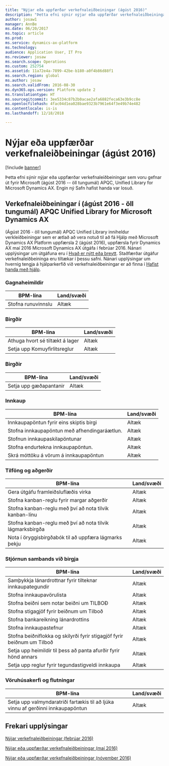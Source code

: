 ```yaml
---
title: "Nýjar eða uppfærðar verkefnaleiðbeiningar (ágúst 2016)"
description: "Þetta efni sýnir nýjar eða uppfærðar verkefnaleiðbeiningar sem voru gefnar út fyrir Microsoft (ágúst 2016 -- öll tungumál) APQC, Unified Library for Microsoft Dynamics AX. Engin ný Safn hafist handa var losuð."
author: josaw1
manager: AnnBe
ms.date: 06/20/2017
ms.topic: article
ms.prod: 
ms.service: dynamics-ax-platform
ms.technology: 
audience: Application User, IT Pro
ms.reviewer: josaw
ms.search.scope: Operations
ms.custom: 252754
ms.assetid: 11a72e4a-7899-42be-b180-a0f4b86d88f1
ms.search.region: global
ms.author: josaw
ms.search.validFrom: 2016-08-30
ms.dyn365.ops.version: Platform update 2
ms.translationtype: HT
ms.sourcegitcommit: 3ee5334c87b2b0acae2afa6882feca63e3b9cc8e
ms.openlocfilehash: 4fac04d1ea028bae9323b7961e64f3e49b74e482
ms.contentlocale: is-is
ms.lasthandoff: 12/18/2018

---
```


# <a name="new-or-updated-task-guides-august-2016"></a>Nýjar eða uppfærðar verkefnaleiðbeiningar (ágúst 2016)

[!include [banner](../includes/banner.md)]

Þetta efni sýnir nýjar eða uppfærðar verkefnaleiðbeiningar sem voru gefnar út fyrir Microsoft (ágúst 2016 -- öll tungumál) APQC, Unified Library for Microsoft Dynamics AX. Engin ný Safn hafist handa var losuð.

## <a name="task-guides-in-the-august-2016---all-languages-apqc-unified-library-for-microsoft-dynamics-ax"></a>Verkefnaleiðbeiningar í (ágúst 2016 - öll tungumál) APQC Unified Library for Microsoft Dynamics AX

(Ágúst 2016 - öll tungumál) APQC Unified Library inniheldur verkleiðbeiningar sem er ætlað að vera notuð til að fá Hjálp með Microsoft Dynamics AX Platform uppfærsla 2 (ágúst 2016), uppfærsla fyrir Dynamics AX maí 2016 Microsoft Dynamics AX útgáfa í febrúar 2016. Nánari upplýsingar um útgáfuna eru í [Hvað er nýtt eða breytt](whats-new-changed.md). Staðfærðar útgáfur verkefnaleiðbeininga eru tiltækar í þessu safni. Nánari upplýsingar um hvernig tengja á hjálparkerfið við verkefnaleiðbeiningar er að finna í [Hafist handa með hjálp](help-overview.md).

### <a name="data-access"></a>Gagnaheimildir

| BPM-lína           | Land/svæði |
|--------------------|----------------|
| Stofna runuvinnslu | Altæk         |

### <a name="inventory"></a>Birgðir

| BPM-lína                                | Land/svæði |
|-----------------------------------------|----------------|
| Athuga hvort sé tiltækt á lager         | Altæk         |
| Setja upp Komuyfirlitsreglur | Altæk         |

### <a name="inventory-management"></a>Birgðir

| BPM-lína              | Land/svæði |
|-----------------------|----------------|
| Setja upp gæðapantanir | Altæk         |

### <a name="procurement"></a>Innkaup

| BPM-lína                                          | Land/svæði |
|---------------------------------------------------|----------------|
| Innkaupapöntun fyrir eins skiptis birgi   | Altæk         |
| Stofna innkaupapöntun með afhendingaráætlun.  | Altæk         |
| Stofnun innkaupaskilapöntunar                    | Altæk         |
| Stofna endurtekna innkaupapöntun.                    | Altæk         |
| Skrá móttöku á vörum á innkaupapöntun | Altæk         |

### <a name="resource-and-activities"></a>Tilföng og aðgerðir

| BPM-lína                                                | Land/svæði |
|---------------------------------------------------------|----------------|
| Gera útgáfu framleiðsluflæðis virka                      | Altæk         |
| Stofna kanban-reglu fyrir margar aðgerðir            | Altæk         |
| Stofna kanban-reglu með því að nota tilvik kanban-línu          | Altæk         |
| Stofna kanban-reglu með því að nota tilvik lágmarksbirgða        | Altæk         |
| Nota í öryggisbirgðabók til að uppfæra lágmarks þekju | Altæk         |

### <a name="supplier-relationship-management"></a>Stjórnun sambands við birgja

| BPM-lína                                                           | Land/svæði |
|--------------------------------------------------------------------|----------------|
| Samþykkja lánardrottnar fyrir tilteknar innkaupategundir                | Altæk         |
| Stofna innkaupavörulista                                       | Altæk         |
| Stofna beiðni sem notar beiðni um TILBOÐ                              | Altæk         |
| Stofna stigagjöf fyrir beiðnum um Tilboð                                   | Altæk         |
| Stofna bankareikning lánardrottins                                       | Altæk         |
| Stofna innkaupastefnur                                         | Altæk         |
| Stofna beiðniflokka og skilyrði fyrir stigagjöf fyrir beiðnum um Tilboð            | Altæk         |
| Setja upp heimildir til þess að panta afurðir fyrir hönd annars | Altæk         |
| Setja upp reglur fyrir tegundastigveldi innkaupa               | Altæk         |

### <a name="warehouse-and-transportation"></a>Vöruhúsakerfi og flutningar

| BPM-lína                                                                    | Land/svæði |
|-----------------------------------------------------------------------------|----------------|
| Setja upp valmyndaratriði fartækis til að ljúka vinnu af gerðinni innkaupapöntun | Altæk         |

## <a name="additional-resources"></a>Frekari upplýsingar

[Nýjar verkefnaleiðbeiningar (febrúar 2016)](new-task-guides-available-february-2016.md)

[Nýjar eða uppfærðar verkefnaleiðbeiningar (maí 2016)](new-updated-task-guides-available-may-2016.md)

[Nýjar eða uppfærðar verkefnaleiðbeiningar (nóvember 2016)](new-task-guides-november-2016.md)

